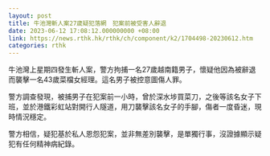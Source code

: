 ```yaml
---
layout: post
title: 牛池灣斬人案27歲疑犯落網　犯案前被受害人辭退
date: 2023-06-12 17:08:12.000000000 +08:00
link: https://news.rthk.hk/rthk/ch/component/k2/1704498-20230612.htm
categories: rthk
---
```


牛池灣上星期四發生斬人案，警方拘捕一名27歲越南籍男子，懷疑他因為被辭退而襲擊一名43歲菜檔女經理。這名男子被控意圖傷人罪。

警方調查發現，被捕男子在犯案前一小時，曾於深水埗買菜刀，之後等該名女子下班，並於港鐵彩虹站對開行人隧道，用刀襲擊該名女子的手腳，傷者一度昏迷，現時情況穩定。

警方相信，疑犯基於私人恩怨犯案，並非無差別襲擊，是單獨行事，沒證據顯示疑犯有任何精神病紀錄。
